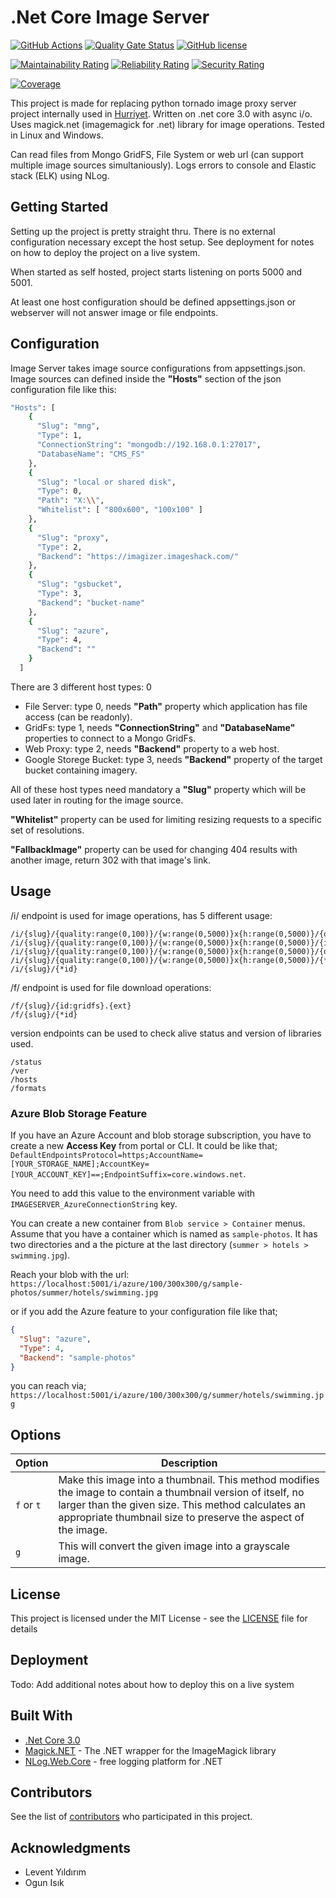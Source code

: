 # .Net Core Image Server

[![GitHub Actions](https://github.com/cemusta/ImageServer.Core/workflows/build/badge.svg)](https://github.com/cemusta/ImageServer.Core/actions) [![Quality Gate Status](https://sonarcloud.io/api/project_badges/measure?project=cemusta_ImageServer.Core&metric=alert_status)](https://sonarcloud.io/dashboard?id=cemusta_ImageServer.Core) [![GitHub license](https://img.shields.io/badge/license-MIT-blue.svg)](https://raw.githubusercontent.com/cemusta/ImageServer.Core/master/LICENSE)

[![Maintainability Rating](https://sonarcloud.io/api/project_badges/measure?project=cemusta_ImageServer.Core&metric=sqale_rating)](https://sonarcloud.io/dashboard?id=cemusta_ImageServer.Core) [![Reliability Rating](https://sonarcloud.io/api/project_badges/measure?project=cemusta_ImageServer.Core&metric=reliability_rating)](https://sonarcloud.io/dashboard?id=cemusta_ImageServer.Core) [![Security Rating](https://sonarcloud.io/api/project_badges/measure?project=cemusta_ImageServer.Core&metric=security_rating)](https://sonarcloud.io/dashboard?id=cemusta_ImageServer.Core)

[![Coverage](https://sonarcloud.io/api/project_badges/measure?project=cemusta_ImageServer.Core&metric=coverage)](https://sonarcloud.io/dashboard?id=cemusta_ImageServer.Core)

This project is made for replacing python tornado image proxy server project internally used in [Hurriyet](http://www.hurriyet.com.tr). Written on .net core 3.0 with async i/o. Uses magick.net (imagemagick for .net) library for image operations. Tested in Linux and Windows.

Can read files from Mongo GridFS, File System or web url (can support multiple image sources simultaniously). Logs errors to console and Elastic stack (ELK) using NLog.

## Getting Started

Setting up the project is pretty straight thru. There is no external configuration necessary except the host setup. See deployment for notes on how to deploy the project on a live system.

When started as self hosted, project starts listening on ports 5000 and 5001.

At least one host configuration should be defined appsettings.json or webserver will not answer image or file endpoints.

## Configuration

Image Server takes image source configurations from appsettings.json. Image sources can defined inside the **"Hosts"** section of the json configuration file like this:

```sh
"Hosts": [
    {
      "Slug": "mng",
      "Type": 1,
      "ConnectionString": "mongodb://192.168.0.1:27017",
      "DatabaseName": "CMS_FS"
    },
    {
      "Slug": "local or shared disk",
      "Type": 0,
      "Path": "X:\\",
      "Whitelist": [ "800x600", "100x100" ]
    },
    {
      "Slug": "proxy",
      "Type": 2,
      "Backend": "https://imagizer.imageshack.com/"
    },
    {
      "Slug": "gsbucket",
      "Type": 3,
      "Backend": "bucket-name"
    },
    {
      "Slug": "azure",
      "Type": 4,
      "Backend": ""
    }
  ]
```

There are 3 different host types: 0

- File Server: type 0, needs **"Path"** property which application has file access (can be readonly).
- GridFs: type 1, needs **"ConnectionString"** and **"DatabaseName"** properties to connect to a Mongo GridFs.
- Web Proxy: type 2, needs **"Backend"** property to a web host.
- Google Storege Bucket: type 3, needs **"Backend"** property of the target bucket containing imagery.

All of these host types need mandatory a **"Slug"** property which will be used later in routing for the image source.

**"Whitelist"** property can be used for limiting resizing requests to a specific set of resolutions.

**"FallbackImage"** property can be used for changing 404 results with another image, return 302 with that image's link.

## Usage

/i/ endpoint is used for image operations, has 5 different usage:

```
/i/{slug}/{quality:range(0,100)}/{w:range(0,5000)}x{h:range(0,5000)}/{options:opt}/{id:gridfs}
/i/{slug}/{quality:range(0,100)}/{w:range(0,5000)}x{h:range(0,5000)}/{id:gridfs}
/i/{slug}/{quality:range(0,100)}/{w:range(0,5000)}x{h:range(0,5000)}/{options:opt}/{*id}
/i/{slug}/{quality:range(0,100)}/{w:range(0,5000)}x{h:range(0,5000)}/{*id}
/i/{slug}/{*id}
```

/f/ endpoint is used for file download operations:

```
/f/{slug}/{id:gridfs}.{ext}
/f/{slug}/{*id}
```

version endpoints can be used to check alive status and version of libraries used.

```
/status
/ver
/hosts
/formats
```

### Azure Blob Storage Feature

If you have an Azure Account and blob storage subscription, you have to create a new **Access Key** from portal or CLI. It could be like that; `DefaultEndpointsProtocol=https;AccountName=[YOUR_STORAGE_NAME];AccountKey=[YOUR_ACCOUNT_KEY]==;EndpointSuffix=core.windows.net`.

You need to add this value to the environment variable with `IMAGESERVER_AzureConnectionString` key.

You can create a new container from `Blob service > Container` menus. Assume that you have a container which is named as `sample-photos`. It has two directories and a the picture at the last directory (`summer > hotels > swimming.jpg`).

Reach your blob with the url: `https://localhost:5001/i/azure/100/300x300/g/sample-photos/summer/hotels/swimming.jpg`

or if you add the Azure feature to your configuration file like that;

```json
{
  "Slug": "azure",
  "Type": 4,
  "Backend": "sample-photos"
}
```

you can reach via; `https://localhost:5001/i/azure/100/300x300/g/summer/hotels/swimming.jpg`

## Options

| Option     | Description                                                                                                                                                                                                                         |
| ---------- | ----------------------------------------------------------------------------------------------------------------------------------------------------------------------------------------------------------------------------------- |
| `f` or `t` | Make this image into a thumbnail. This method modifies the image to contain a thumbnail version of itself, no larger than the given size. This method calculates an appropriate thumbnail size to preserve the aspect of the image. |
| `g`        | This will convert the given image into a grayscale image.                                                                                                                                                                           |

## License

This project is licensed under the MIT License - see the [LICENSE](LICENSE) file for details

## Deployment

Todo: Add additional notes about how to deploy this on a live system

## Built With

- [.Net Core 3.0](https://github.com/aspnet/Home)
- [Magick.NET](https://github.com/dlemstra/Magick.NET) - The .NET wrapper for the ImageMagick library
- [NLog.Web.Core](https://github.com/NLog/NLog.Web) - free logging platform for .NET

## Contributors

See the list of [contributors](https://github.com/cemusta/ImageServer.Core/graphs/contributors) who participated in this project.

## Acknowledgments

- Levent Yıldırım
- Ogun Isık
